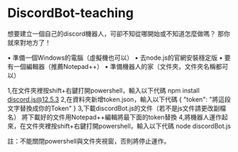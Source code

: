 # DiscordBot-teaching

想要建立一個自己的discord機器人，可卻不知從哪開始或不知道怎麼做嗎？
那你就來對地方了！

• 準備一個Windows的電腦（虛擬機也可以）
• 去node.js的官網安裝穩定版
• 要有一個編輯器（推薦Notepad++）
• 準備機器人的家（文件夾，文件夾名稱都可以）

1,在文件夾裡按shift+右鍵打開powershell，輸入以下代碼
npm install discord.js@12.5.3
2,在資料夾新增token.json，輸入以下代碼
{
    "token": "將這段文字替換成你的Token"
}
3,下載discordBot.js的文件（若不是js文件請更改副檔名）
將下載好的文件用Notepad++編輯將最下面的token替換
4,將機器人運作起來，在文件夾裡按shift+右鍵打開powershell，輸入以下代碼
node discordBot.js

註：不能關閉powershell與文件夾視窗，否則將停止運作。
